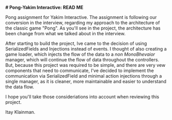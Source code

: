 **# Pong-Yakim Interactive: READ ME**

Pong assignment for Yakim Interactive.
The assignment is following our conversion in the interview, regarding my approach to the architecture of the classic game "Pong".
As you'll see in the project, the architecture has been change from what we talked about in the interview. 

After starting to build the project, Ive came to the decision of using SerializedFields and Injections instead of events. 
I thought of also creating a game loader, which injects the flow of the data to a *non MonoBhevaior* manager, which will continue the flow
of data throughout the controllers.
But, because this project was required to be simple, and there are very vew components that need to communicate, I've decided to implement the communication via SerializedField and 
minimal action injections through a single manager, as it is cleaner, more maintainable and easier to understand the data flow. 

I hope you'll take those consideriations into account when reviewing this project. 

Itay Klainman.
